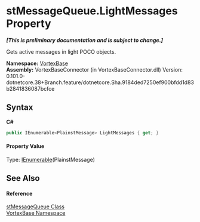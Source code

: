 # stMessageQueue.LightMessages Property 
 _**\[This is preliminary documentation and is subject to change.\]**_

Gets active messages in light POCO objects.

**Namespace:**&nbsp;<a href="N_VortexBase.md">VortexBase</a><br />**Assembly:**&nbsp;VortexBaseConnector (in VortexBaseConnector.dll) Version: 0.101.0-dotnetcore.38+Branch.feature/dotnetcore.Sha.9184ded7250ef900bfdd1d83b2841836087bcfce

## Syntax

**C#**<br />
``` C#
public IEnumerable<PlainstMessage> LightMessages { get; }
```


#### Property Value
Type: <a href="https://docs.microsoft.com/dotnet/api/system.collections.generic.ienumerable-1" target="_blank">IEnumerable</a>(PlainstMessage)

## See Also


#### Reference
<a href="T_VortexBase_stMessageQueue.md">stMessageQueue Class</a><br /><a href="N_VortexBase.md">VortexBase Namespace</a><br />